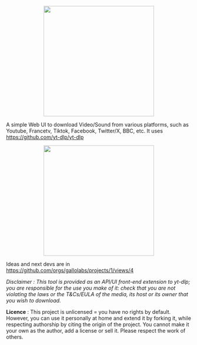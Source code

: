 <p align="center">
    <img height="300" src="https://raw.githubusercontent.com/gallolabs/media-downloader/master/logo_w300.jpeg">
</p>

A simple Web UI to download Video/Sound from various platforms, such as Youtube, Francetv, Tiktok, Facebook, Twitter/X, BBC, etc. It uses https://github.com/yt-dlp/yt-dlp

<p align="center">
    <img height="300" src="https://raw.githubusercontent.com/gallolabs/media-downloader/master/snapshot.png">
</p>

Ideas and next devs are in https://github.com/orgs/gallolabs/projects/1/views/4

*Disclaimer : This tool is provided as an API/UI front-end extension to yt-dlp; you are responsible for the use you make of it: check that you are not violating the laws or the T&Cs/EULA of the media, its host or its owner that you wish to download.*

**Licence** : This project is unlicensed = you have no rights by default. However, you can use it personally at home and extend it by forking it, while respecting authorship by citing the origin of the project. You cannot make it your own as the author, add a license or sell it. Please respect the work of others. 

